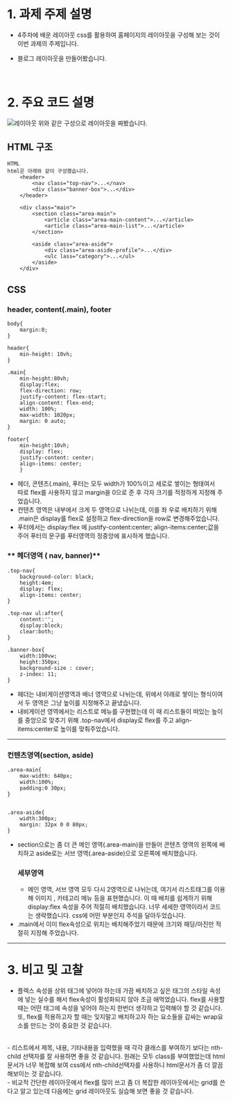 # 1. 과제 주제 설명
- 4주차에 배운 레이아웃 css를 활용하여 홈페이지의 레이아웃을 구성해 보는 것이 이번 과제의 주제입니다.
- 블로그 레이아웃을 만들어봤습니다.
  
  <br/>
# 2. 주요 코드 설명
![레이아웃](https://user-images.githubusercontent.com/49019236/96097836-63018400-0f0c-11eb-9707-19bd7086dc2d.png)
위와 같은 구성으로 레이아웃을 짜봤습니다.
## HTML 구조
``` 
HTML
html은 아래와 같이 구성했습니다.
    <header>
        <nav class="top-nav">...</nav>
        <div class="banner-box">...</div>
    </header>

    <div class="main">
        <section class="area-main">
            <article class="area-main-content">...</article>
            <article class="area-main-list">...</article>
        </section>

        <aside class="area-aside">
            <div class="area-aside-profile">...</div>
            <ulc lass="category">...</ul>
        </aside>
    </div>
```
## CSS 
### **header, content(.main), footer**
```
body{
    margin:0;
}

header{
    min-height: 10vh;
}

.main{
    min-height:80vh;    
    display:flex;
    flex-direction: row;
    justify-content: flex-start;
    align-content: flex-end;
    width: 100%;
    max-width: 1020px;
    margin: 0 auto;
}

footer{
    min-height:10vh;
    display: flex;
    justify-content: center;
    align-items: center;
    }

```
* 헤더, 콘텐츠(.main), 푸터는 모두 width가 100%이고 세로로 쌓이는 형태여서<br /> 따로 flex를 사용하지 않고 margin을 0으로 준 후 각자 크기를 적정하게 지정해 주었습니다.<br />
* 컨텐츠 영역은 내부에서 크게 두 영역으로 나뉘는데, 이를 좌 우로 배치하기 위해 .main은 display를 flex로 설정하고 flex-direction을 row로 변경해주었습니다.
* 푸터에서는 display:flex 에 justify-content:center; align-items:center;값을 주어 푸터의 문구를 푸터영역의 정중앙에 표시하게 했습니다.
  
### ** 헤더영역 ( nav, banner)**
```
.top-nav{
    background-color: black;
    height:4em;
    display: flex;
    align-items: center;
}

.top-nav ul:after{
    content:'';
    display:block;
    clear:both;
}

.banner-box{
    width:100vw;
    height:350px;
    background-size : cover;
    z-index: 11;
}
```
* 헤더는 내비게이션영역과 배너 영역으로 나뉘는데, 위에서 아래로 쌓이는 형식이여서 두 영역은 그냥 높이를 지정해주고 끝냈습니다.
* 내비게이션 영역에서는 리스트로 메뉴를 구현했는데 이 때 리스트들이 떠있는 높이를 중앙으로 맞추기 위해 .top-nav에서 display로 flex를 주고 align-items:center로 높이를 맞춰주었습니다.
<hr />

### **컨텐츠영역(section, aside)**

```
.area-main{
    max-width: 640px;
    width:100%;
    padding:0 30px;
}


.area-aside{
    width:300px;
    margin: 32px 0 0 80px;
}
```
* section으로는 좀 더 큰 메인 영역(.area-main)을 만들어 콘텐츠 영역의 왼쪽에 배치하고 aside로는 서브 영역(.area-aside)으로 오른쪽에 배치했습니다.
    ### **세부영역**
  * 메인 영역, 서브 영역 모두 다시 2영역으로 나뉘는데, 여기서 리스트태그를 이용해 이미지 , 카테고리 메뉴 등을 표현했습니다. 이 때 배치를 쉽게하기 위해 display:flex 속성을 주어 적절히 배치했습니다. 너무 세세한 영역이라서 코드는 생략했습니다. css에 어떤 부분인지 주석을 달아두었습니다.
* .main에서 이미 flex속성으로 위치는 배치해주었기 때문에 크기와 패딩/마진만 적절히 지정해 주었습니다. 


<hr/>

# 3. 비고 및 고찰 
- 플렉스 속성을 상위 태그에 넣어야 하는데 가끔 배치하고 싶은 태그의 스타일 속성에 넣는 실수를 해서 flex속성이 활성화되지 않아 조금 애먹었습니다. flex를 사용할 때는 어떤 태그에 속성을 넣어야 하는지 한번더 생각하고 입력해야 할 것 같습니다. 또, flex를 적용하고자 할 때는 잊지말고 배치하고자 하는 요소들을 감싸는 wrap요소를 만드는 것이 중요한 것 같습니다.
<br />
- 리스트에서 제목, 내용, 기타내용을 입력했을 때 각각 클래스를 부여하기 보다는 nth-child 선택자를 잘 사용하면 좋을 것 같습니다. 원래는 모두 class를 부여했었는데 html문서가 너무 복잡해 보여 css에서 nth-child선택자를 사용하니 html문서가 좀 더 깔끔해보이는 것 같습니다.
<br />
- 비교적 간단한 레이아웃에서 flex를 많이 쓰고 좀 더 복잡한 레이아웃에서는 grid를 쓴다고 알고 있는데 다음에는 grid 레이아웃도 실습해 보면 좋을 것 같습니다.

